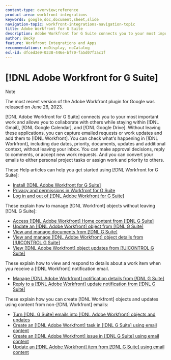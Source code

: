 ```yaml
---
content-type: overview;reference
product-area: workfront-integrations
keywords: google,doc,document,sheet,slide
navigation-topic: workfront-integrations-navigation-topic
title: Adobe Workfront for G Suite
description: Adobe Workfront for G Suite connects you to your most important work and allows you to collaborate with others while staying within Gmail, Google Calendar, and Google Drive. Without leaving these applications, you can capture emailed requests or work updates and add them to Workfront. You can check what's happening in Workfront, including due dates, priority, documents, updates and additional context, without leaving your in box. You can make approval decisions, reply to comments, or accept new work requests. And you can convert your emails to either personal project tasks or assign work and priority to others.
author: Becky
feature: Workfront Integrations and Apps
recommendations: noDisplay, noCatalog
exl-id: dfced3e9-0338-446e-bf70-fa5d07f3ac1f
---
```

# [!DNL Adobe Workfront for G Suite]

>[!NOTE]
>
>The most recent version of the Adobe Workfront plugin for Google was released on June 26, 2023. 

[!DNL Adobe Workfront for G Suite] connects you to your most important work and allows you to collaborate with others while staying within [!DNL Gmail], [!DNL Google Calendar], and [!DNL Google Drive]. Without leaving these applications, you can capture emailed requests or work updates and add them to [!DNL Workfront]. You can check what's happening in [!DNL Workfront], including due dates, priority, documents, updates and additional context, without leaving your inbox. You can make approval decisions, reply to comments, or accept new work requests. And you can convert your emails to either personal project tasks or assign work and priority to others.

These Help articles can help you get started using [!DNL Workfront for G Suite]:

* [Install [!DNL Adobe Workfront for G Suite]](../../workfront-integrations-and-apps/workfront-for-g-suite/install-workfront-for-gsuite.md)
* [Privacy and permissions in Workfront for G Suite](../../workfront-integrations-and-apps/workfront-for-g-suite/privacy-and-permissions-in-g-suite.md)
* [Log in and out of [!DNL Adobe Workfront for G Suite]](../../workfront-integrations-and-apps/workfront-for-g-suite/log-in-and-out-wf-for-gsuite.md)

These explain how to manage [!DNL Workfront] objects without leaving [!DNL G Suite]:

* [Access [!DNL Adobe Workfront] Home content from [!DNL G Suite]](../../workfront-integrations-and-apps/workfront-for-g-suite/access-wf-home-content-from-g-suite.md)
* [Update an [!DNL Adobe Workfront] object from [!DNL G Suite]](../../workfront-integrations-and-apps/workfront-for-g-suite/update-a-workfront-object-in-gsuite.md)
* [View and manage documents from [!DNL G Suite]](../../workfront-integrations-and-apps/workfront-for-g-suite/view-and-manage-documents-in-gsuite.md)
* [View and manage [!DNL Adobe Workfront] object details from [!UICONTROL G Suite]](../../workfront-integrations-and-apps/workfront-for-g-suite/view-manage-work-item-details-in-gsuite.md)
* [View [!DNL Adobe Workfront] object updates from [!UICONTROL G Suite]](../../workfront-integrations-and-apps/workfront-for-g-suite/view-object-updates-in-gsuite.md)

These explain how to view and respond to details about a work item when you receive a [!DNL Workfront] notification email.

* [Manage [!DNL Adobe Workfront] notification details from [!DNL G Suite]](../../workfront-integrations-and-apps/workfront-for-g-suite/manage-wf-email-notification-details-in-gsuite.md)
* [Reply to a [!DNL Adobe Workfront] update notification from [!DNL G Suite]](../../workfront-integrations-and-apps/workfront-for-g-suite/reply-to-wf-update-notification-from-gsuite.md)

These explain how you can create [!DNL Workfront] objects and updates using content from non-[!DNL Workfront] emails:

* [Turn [!DNL G Suite] emails into [!DNL Adobe Workfront] objects and updates](../../workfront-integrations-and-apps/workfront-for-g-suite/turn-gsuite-emails-into-wf-objects-and-updates.md)
* [Create an [!DNL Adobe Workfront] task in [!DNL G Suite] using email content](../../workfront-integrations-and-apps/workfront-for-g-suite/create-wf-task-in-gsuite-using-email-content.md)
* [Create an [!DNL Adobe Workfront] issue in [!DNL G Suite] using email content](../../workfront-integrations-and-apps/workfront-for-g-suite/create-wf-issue-in-g-suite-using-email-content.md)
* [Update an [!DNL Adobe Workfront] item from [!DNL G Suite] using email content](../../workfront-integrations-and-apps/workfront-for-g-suite/update-wf-item-using-email-content.md)
